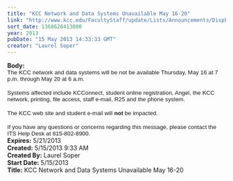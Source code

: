 ```yaml
---
title: "KCC Network and Data Systems Unavailable May 16-20"
link: "http://www.kcc.edu/FacultyStaff/update/Lists/Announcements/DispForm.aspx?ID=1118"
sort_date: 1368628413000
year: 2013
pubDate: "15 May 2013 14:33:33 GMT"
creator: "Laurel Soper"
---
```


<div><b>Body:</b> <div class="ExternalClassA5B7DA6004E74DE8A615681D5057AF14"><div>
<div>
<p style="margin:0in 0in 0pt" class="MsoNormal"><a name="_MailOriginal"><span style="font-family:'Arial', 'sans-serif';font-size:10pt"><font face="">The KCC network and data systems will be not be available Thursday, May 16 at 7 p.m. through May 20 at 6 a.m.</font></span></a></p>
<p style="margin:0in 0in 0pt" class="MsoNormal"><span><span style="font-family:'Arial', 'sans-serif';font-size:10pt"><font face=""></font></span></span> </p>
<p style="margin:0in 0in 0pt" class="MsoNormal"><span><span style="font-family:'Arial', 'sans-serif';font-size:10pt"><font face="">Systems affected include KCConnect, student online registration, Angel, the KCC network, printing, file access, staff e-mail, R25 and the phone system.</font></span></span></p>
<p style="margin:0in 0in 0pt" class="MsoNormal"><span><span style="font-family:'Arial', 'sans-serif';font-size:10pt"><font face=""></font></span></span> </p>
<p style="margin:0in 0in 0pt" class="MsoNormal"><span><span style="font-family:'Arial', 'sans-serif';font-size:10pt"><font face="">The KCC web site and student e-mail will <strong>not</strong> be impacted. </font></span></span></p>
<p style="margin:0in 0in 0pt" class="MsoNormal"><span><span style="font-family:'Arial', 'sans-serif';font-size:10pt"><font face=""></font></span></span> </p>
<p style="margin:0in 0in 0pt" class="MsoNormal"><span><span style="font-family:'Arial', 'sans-serif';font-size:10pt"><font face="">If you have any questions or concerns regarding this message, please contact the ITS Help Desk at 815-802-8900.</font></span></span><span style="font-family:'Arial', 'sans-serif';font-size:10pt"></span></p></div></div></div></div>
<div><b>Expires:</b> 5/21/2013</div>
<div><b>Created:</b> 5/15/2013 9:33 AM</div>
<div><b>Created By:</b> Laurel Soper</div>
<div><b>Start Date:</b> 5/15/2013</div>
<div><b>Title:</b> KCC Network and Data Systems Unavailable May 16-20</div>

